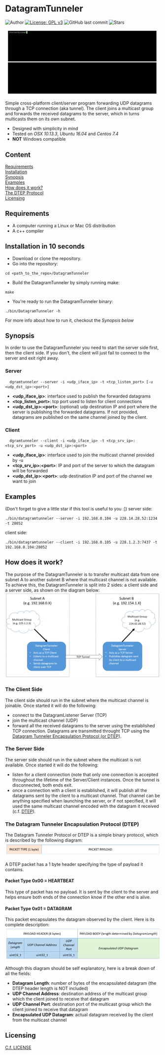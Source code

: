 # DatagramTunneler
![Author](https://img.shields.io/badge/author-MarkoPaul0-red.svg?style=flat-square)
[![License: GPL v3](https://img.shields.io/badge/License-GPL%20v3-blue.svg?style=flat-square)](https://www.gnu.org/licenses/gpl-3.0.en.html)
![GitHub last commit](https://img.shields.io/github/last-commit/MarkoPaul0/DatagramTunneler.svg?style=flat-square&maxAge=300)
![Stars](https://img.shields.io/github/stars/MarkoPaul0/DatagramTunneler.svg?style=social)
<!--
![GitHub (pre-)release](https://img.shields.io/github/release/MarkoPaul0/WireBait/all.svg?style=flat-square)
![GitHub (pre-)release](https://img.shields.io/github/commits-since/MarkoPaul0/WireBait/latest.svg?style=flat-square)-->

![](doc/tunneler_demo.gif)

Simple cross-platform client/server program forwarding UDP datagrams through a TCP connection (aka tunnel). The client joins a multicast group and forwards the received datagrams to the server, which in turns multicasts them on its own subnet.

* Designed with simplicity in mind
* Tested on *OSX 10.13.3*, *Ubuntu 16.04* and *Centos 7.4* 
* **NOT** Windows compatible

## Content
[Requirements](#requirements)<br/>
[Installation](#installation)<br/>
[Synopsis](#synopsis)<br/>
[Examples](#examples)<br/>
[How does it work?](#how_it_works)<br/>
[The DTEP Protocol](#dtep)<br/>
[Licensing](#licensing)<br/>

<a name="requirements"/>

## Requirements
* A computer running a Linux or Mac OS distribution
* A c++ compiler

<a name="installation"/>

## Installation in 10 seconds
* Download or clone the repository.
* Go into the repository: 
```
cd <path_to_the_repo>/DatagramTunneler
```
* Build the DatagramTunneler by simply running make:
```
make
```
* You're ready to run the DatagramTunneler binary:
```
./bin/DatagramTunneler -h
```
For more info about how to run it, checkout the *Synopsis below*

<a name="synopsis"/>

## Synopsis
In order to use the DatagramTunneler you need to start the server side first, then the client side. If you don't, the client will just fail to connect to the server and exit right away.
### Server
```
  dgramtunneler --server -i <udp_iface_ip> -t <tcp_listen_port> [-u <udp_dst_ip>:<port>]
```
* **<udp_iface_ip>**: interface used to publish the forwarded datagrams
* **<tcp_listen_port>**: tcp port used to listen for client connections
* **<udp_dst_ip>:\<port>**: (optional) udp destination IP and port where the server is publishing the forwarded datagrams. If not provided, datagrams are published on the same channel joined by the client.
  
### Client
```
  dgramtunneler --client -i <udp_iface_ip> -t <tcp_srv_ip>:<tcp_srv_port> -u <udp_dst_ip>:<port>
```
* **<udp_iface_ip>**: interface used to join the multicast channel provided by -u
* **<tcp_srv_ip>:\<port>**: IP and port of the server to which the datagram will be forwarded
* **<udp_dst_ip>**:**\<port>**: udp destination IP and port of the channel we want to join
  
<a name="examples"/>

## Examples 
(Don't forget to give a little star if this tool is useful to you :])
server side:
```
./bin/datagramtunneler --server -i 192.168.0.104 -u 228.14.28.52:1234 -t 28052
```

client side:
```
./bin/datagramtunneler --client -i 192.168.0.105 -u 228.1.2.3:7437 -t 192.168.0.104:28052
```


<a name="how_it_works"/>

## How does it work?
The purpose of the DatagramTunneler is to transfer multicast data from one subnet A to another subnet B where that multicast channel is not available. To achieve this, the DatagramTunneler is split into 2 sides: a client side and a server side, as shown on the diagram below:
![Datagram Tunneler](doc/diagram.png)

### The Client Side
The client side should run in the subnet where the multicast channel is joinable. Once started it will do the following:
* connect to the DatagramListener Server (TCP)
* join the multicast channel (UDP)
* forward all the received datagrams to the server using the established TCP connection. Datagrams are transmitted throught TCP using the [Datagram Tunneler Encapsulation Protocol (or DTEP)](#dtep).

### The Server Side
The server side should run in the subnet where the multicast is not available. Once started it will do the following:
* listen for a client connection (note that only one connection is accepted throughout the lifetime of the Server/Client instances. Once the tunnel is disconnected, both ends exit.
* once a connection with a client is established, it will publish all the datagrams sent by the client to a multicast channel. That channel can be anything specified when launching the server, or if not specified, it will used the same multicast channel encoded with the datagram it received (c.f. [DTEP](#dtep)).


<a name="dtep"/>

### The Datagram Tunneler Encapsulation Protocol (DTEP)
The Datagram Tunneler Protocol or DTEP is a simple binary protocol, which is described by the following diagram:
![](doc/proto_pkt.png)

A DTEP packet has a 1 byte header specifying the type of payload it contains.
#### Packet Type 0x00 = HEARTBEAT
This type of packet has no payload. It is sent by the client to the server and helps ensure both ends of the connection know if the other end is alive.
#### Packet Type 0x01 = DATAGRAM
This packet encapsulates the datagram observed by the client. Here is its complete description:
![](doc/proto_payload.png)

Although this diagram should be self explanatory, here is a break down of all the fields:
* **Datagram Length**: number of bytes of the encapsulated datagram (the DTEP header length is NOT included)
* **UDP Channel Address**: destination address of the multicast group which the client joined to receive that datagram
* **UDP Channel Port**: destination port of the multicast group which the client joined to receive that datagram
* **Encapsulated UDP Datagram**: actual datagram received by the client from the multicast channel

<a name="licensing"/>

## Licensing
[C.f. LICENSE](LICENSE)
